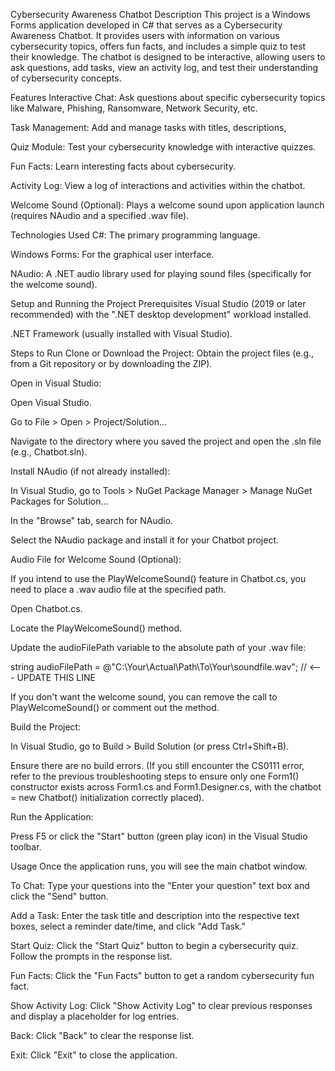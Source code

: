 Cybersecurity Awareness Chatbot
Description
This project is a Windows Forms application developed in C# that serves as a Cybersecurity Awareness Chatbot. It provides users with information on various cybersecurity topics, offers fun facts, and includes a simple quiz to test their knowledge. The chatbot is designed to be interactive, allowing users to ask questions, add tasks, view an activity log, and test their understanding of cybersecurity concepts.

Features
Interactive Chat: Ask questions about specific cybersecurity topics like Malware, Phishing, Ransomware, Network Security, etc.

Task Management: Add and manage tasks with titles, descriptions, 

Quiz Module: Test your cybersecurity knowledge with interactive quizzes.

Fun Facts: Learn interesting facts about cybersecurity.

Activity Log: View a log of interactions and activities within the chatbot.

Welcome Sound (Optional): Plays a welcome sound upon application launch (requires NAudio and a specified .wav file).

Technologies Used
C#: The primary programming language.

Windows Forms: For the graphical user interface.

NAudio: A .NET audio library used for playing sound files (specifically for the welcome sound).

Setup and Running the Project
Prerequisites
Visual Studio (2019 or later recommended) with the ".NET desktop development" workload installed.

.NET Framework (usually installed with Visual Studio).

Steps to Run
Clone or Download the Project: Obtain the project files (e.g., from a Git repository or by downloading the ZIP).

Open in Visual Studio:

Open Visual Studio.

Go to File > Open > Project/Solution...

Navigate to the directory where you saved the project and open the .sln file (e.g., Chatbot.sln).

Install NAudio (if not already installed):

In Visual Studio, go to Tools > NuGet Package Manager > Manage NuGet Packages for Solution...

In the "Browse" tab, search for NAudio.

Select the NAudio package and install it for your Chatbot project.

Audio File for Welcome Sound (Optional):

If you intend to use the PlayWelcomeSound() feature in Chatbot.cs, you need to place a .wav audio file at the specified path.

Open Chatbot.cs.

Locate the PlayWelcomeSound() method.

Update the audioFilePath variable to the absolute path of your .wav file:

string audioFilePath = @"C:\Your\Actual\Path\To\Your\soundfile.wav"; // <--- UPDATE THIS LINE

If you don't want the welcome sound, you can remove the call to PlayWelcomeSound() or comment out the method.

Build the Project:

In Visual Studio, go to Build > Build Solution (or press Ctrl+Shift+B).

Ensure there are no build errors. (If you still encounter the CS0111 error, refer to the previous troubleshooting steps to ensure only one Form1() constructor exists across Form1.cs and Form1.Designer.cs, with the chatbot = new Chatbot() initialization correctly placed).

Run the Application:

Press F5 or click the "Start" button (green play icon) in the Visual Studio toolbar.

Usage
Once the application runs, you will see the main chatbot window.

To Chat: Type your questions into the "Enter your question" text box and click the "Send" button.

Add a Task: Enter the task title and description into the respective text boxes, select a reminder date/time, and click "Add Task."

Start Quiz: Click the "Start Quiz" button to begin a cybersecurity quiz. Follow the prompts in the response list.

Fun Facts: Click the "Fun Facts" button to get a random cybersecurity fun fact.

Show Activity Log: Click "Show Activity Log" to clear previous responses and display a placeholder for log entries.

Back: Click "Back" to clear the response list.

Exit: Click "Exit" to close the application.
